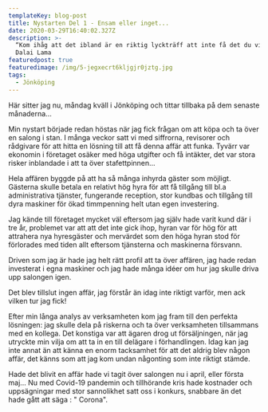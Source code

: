 ```yaml
---
templateKey: blog-post
title: Nystarten Del 1 - Ensam eller inget...
date: 2020-03-29T16:40:02.327Z
description: >-
  “Kom ihåg att det ibland är en riktig lyckträff att inte få det du vill ha.” -
  Dalai Lama
featuredpost: true
featuredimage: /img/5-jegxecrt6kljgjr0jztg.jpg
tags:
  - Jönköping
---
```

Här sitter jag nu, måndag kväll i Jönköping och tittar tillbaka på dem senaste månaderna...

Min nystart började redan höstas när jag fick frågan om att köpa och ta över en salong i stan. I  många veckor satt vi med siffrorna, revisorer och rådgivare för att hitta en lösning till att få denna affär att funka. Tyvärr var ekonomin i företaget osäker med höga utgifter och få intäkter, det var stora risker inblandade i att ta över stafettpinnen... 

Hela affären byggde på att ha så många inhyrda gäster som möjligt. Gästerna skulle betala en relativt hög hyra för att få tillgång till bl.a administrativa tjänster, fungerande reception, stor kundbas och tillgång till dyra maskiner för ökad timmpenning helt utan egen investering.

Jag kände till företaget mycket väl eftersom jag själv hade varit kund där i tre år, problemet var att att det inte gick ihop, hyran var för hög för att attrahera nya hyresgäster och mervärdet som den höga hyran stod för förlorades med tiden allt eftersom tjänsterna och maskinerna försvann.

Driven som jag är hade jag helt rätt profil att ta över affären, jag hade redan investerat i egna maskiner och jag hade många idéer om hur jag skulle driva upp salongen igen. 

Det blev tillslut ingen affär, jag förstår än idag inte riktigt varför, men ack vilken tur jag fick!

Efter min långa analys av verksamheten kom jag fram till den perfekta lösningen: jag skulle dela på riskerna och ta över verksamheten tillsammans med en kollega. Det konstiga var att ägaren drog ut försäljningen, när jag utryckte min vilja om att ta in en till delägare i förhandlingen.  Idag kan jag inte annat än att känna en enorm tacksamhet för att det aldrig blev någon affär, det känns som att jag kom undan någonting som inte riktigt stämde. 

Hade det blivit en affär hade vi tagit över salongen nu i april, eller första maj... Nu med Covid-19 pandemin och tillhörande kris hade kostnader och uppsägningar med stor sannolikhet satt oss i konkurs, snabbare än det hade gått att säga : " Corona".
